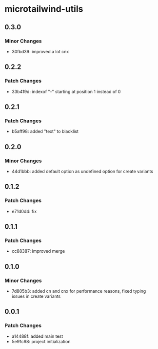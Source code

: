 # microtailwind-utils

## 0.3.0

### Minor Changes

- 30fbd39: improved a lot cnx

## 0.2.2

### Patch Changes

- 33b419d: indexof "-" starting at position 1 instead of 0

## 0.2.1

### Patch Changes

- b5aff98: added "text" to blacklist

## 0.2.0

### Minor Changes

- 44d1bbb: added default option as undefined option for create variants

## 0.1.2

### Patch Changes

- e71d0d4: fix

## 0.1.1

### Patch Changes

- cc88387: improved merge

## 0.1.0

### Minor Changes

- 7d805b3: added cn and cnx for performance reasons, fixed typing issues in create variants

## 0.0.1

### Patch Changes

- a14488f: added main test
- 5e91c98: project initialization
